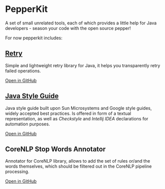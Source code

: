 # PepperKit
A set of small unrelated tools, each of which provides a little help for Java developers - season your code with the open source pepper!

For now pepperkit includes:

## [Retry](https://pepperkit.github.io/retry)
Simple and lightweight retry library for Java, it helps you transparently retry failed operations.

[Open in GitHub](https://github.com/pepperkit/retry)

## [Java Style Guide](https://pepperkit.github.io/java-style-guide)
Java style guide built upon Sun Microsystems and Google style guides, widely accepted best practices.
Is offered in form of a textual representation, as well as *Checkstyle* and *Intellij IDEA* declarations for automation purposes.

[Open in GitHub](https://github.com/pepperkit/checkstyle)

## CoreNLP Stop Words Annotator
Annotator for CoreNLP library, allows to add the set of rules or/and the words themselves, which should be filtered out in the CoreNLP pipeline processing.

[Open in GitHub](https://github.com/pepperkit/corenlp-stop-words-annotator)
